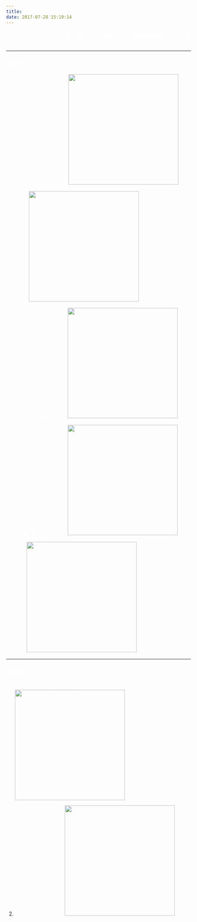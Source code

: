 ```yaml
---
title:   
date: 2017-07-28 15:19:14
---
```


<font color=#fff>
哈，新开个页面，列一下自己想要的东西，看自己什么时候能够清空这个列表~
刚把爹

---

###  未完成
1. 3D打印机（prusa i3）
	<img src="http://ww1.sinaimg.cn/large/005wkcNwgy1fhznnt9abuj30i30naq74.jpg" width = "300" />
2. Xbox
	<img src="http://ww1.sinaimg.cn/large/005wkcNwgy1fhznt9okzhj30go09c0un.jpg" width = "300"/>
	
3. 无人机（超小的那种）
	<img src="http://ww1.sinaimg.cn/large/005wkcNwgy1fhzo299wqhj30b4090q39.jpg" width = "300"/>
4. 蚍蜉渡海（直接放弃）
	<img src="http://ww1.sinaimg.cn/large/005wkcNwgy1fhzofa36kxj30ko0oq4q1.jpg" width="300"/>
	
5. 吊篮
	<img src="http://ww1.sinaimg.cn/large/005wkcNwgy1fhzoipsf4yj308c08cjsl.jpg" width="300"/>
---
### 已完成

1. surface pro3（2015.4.25）
	<img src="http://ww1.sinaimg.cn/large/005wkcNwgy1fhznajz2b8j30hs0bvdfz.jpg" width="300"/>

2. kindle（2016.3.22）
	<img src="http://ww1.sinaimg.cn/large/005wkcNwgy1fhzn823gwsj30iw0cljs9.jpg" width="300"/>
	</font>
